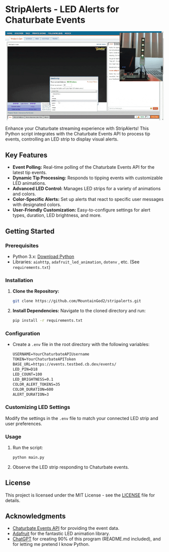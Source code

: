 # StripAlerts - LED Alerts for Chaturbate Events

![StripAlerts](https://raw.githubusercontent.com/MountainGod2/stripalerts/master/static/example.gif)

Enhance your Chaturbate streaming experience with StripAlerts! This Python script integrates with the Chaturbate Events API to process tip events, controlling an LED strip to display visual alerts.

## Key Features

- **Event Polling:** Real-time polling of the Chaturbate Events API for the latest tip events.
- **Dynamic Tip Processing:** Responds to tipping events with customizable LED animations.
- **Advanced LED Control:** Manages LED strips for a variety of animations and colors.
- **Color-Specific Alerts:** Set up alerts that react to specific user messages with designated colors.
- **User-Friendly Customization:** Easy-to-configure settings for alert types, duration, LED brightness, and more.

## Getting Started

### Prerequisites

- Python 3.x: [Download Python](https://www.python.org/downloads/)
- Libraries: `aiohttp`, `adafruit_led_animation`, `dotenv` , etc. (See `requirements.txt`)

### Installation

1. **Clone the Repository:** 
   ```bash
   git clone https://github.com/MountainGod2/stripalerts.git
   ```
2. **Install Dependencies:**
   Navigate to the cloned directory and run:
   ```bash
   pip install -r requirements.txt
   ```

### Configuration

- Create a `.env` file in the root directory with the following variables:
   ```
   USERNAME=YourChaturbateAPIUsername
   TOKEN=YourChaturbateAPIToken
   BASE_URL=https://events.testbed.cb.dev/events/
   LED_PIN=D18
   LED_COUNT=100
   LED_BRIGHTNESS=0.1
   COLOR_ALERT_TOKENS=35
   COLOR_DURATION=600
   ALERT_DURATION=3
   ```

### Customizing LED Settings

Modify the settings in the `.env` file to match your connected LED strip and user preferences.

### Usage

1. Run the script:
   ```bash
   python main.py
   ```
2. Observe the LED strip responding to Chaturbate events.

## License

This project is licensed under the MIT License - see the [LICENSE](LICENSE) file for details.

## Acknowledgments

- [Chaturbate Events API](https://chaturbate.com/) for providing the event data.
- [Adafruit](https://www.adafruit.com/) for the fantastic LED animation library.
- [ChatGPT](https://chat.openai.com/) for creating 90% of this program (README.md included), and for letting me pretend I know Python.
